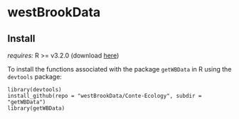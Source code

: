 # westBrookData

## Install

*requires:* R >= v3.2.0 (download [here](https://cran.r-project.org/))

To install the functions associated with the package `getWBData` in R using the `devtools` package:

```
library(devtools)
install_github(repo = "westBrookData/Conte-Ecology", subdir = "getWBData")
library(getWBData)
```
